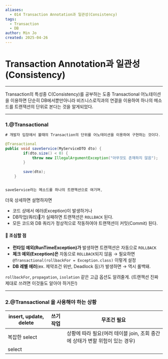 ```yaml
---
aliases:
  - 014 Transaction Annotation과 일관성(Consistency)
tags:
  - Transaction
  - DB
author: Min Jo
created: 2025-04-26
---
```

# Transaction Annotation과 일관성(Consistency)
---

Transaction의 특성중 C(Consistency)를 공부하는 도중 Transactional 어노테이션을 이용하면 
단순히 DB에서뿐만아니라 비즈니스로직과의 연결을 이용하여 하나의 메소드를 트랜잭션의 단위로 본다는 것을 알게되었다.

---
### 1.@Transactional

```java
# 개발자 입장에서 볼때의 Transaction의 단위를 어노테이션을 이용하여 구현하는 것이다.

@Transactional 
public void saveService(MyServiceDTO dto) {
		if(dto.size() < 0) {
			throw new IllegalArgumentException("아무것도 존재하지 않음");
		}
		
		save(dto);
	}


saveService라는 메소드를 하나의 트랜잭션으로 여기며, 

```

더욱 상세하면 설명하자면
- 코드 상에서 에러(Exception)이 발생하거나 
- DB작업(쿼리)가 실패하면 트랜잭션은 `ROLLBACK` 된다.
- 모든 코드와 DB 쿼리가 정상적으로 작동하여야 트랜잭션이 커밋(Commit) 된다.


#### 🚨  조심할 점

- **런타임 예외(RunTimeException)가** 발생하면 트랜잭션은 자동으로 `ROLLBACK`
- **체크 예외(Exception)은** 자동으로 `ROLLBACK`되지 않음
  → 필요하면 `@Transactional(rollbackFor = Exception.class)` 이렇게 설정
- **DB 레벨 에러**(ex. 제약조건 위반, Deadlock 등)가 발생하면 → 역시 롤백돼.






`rollbackFor`, `propagation`, `isolation` 같은 고급 옵션도 알려줄게. (트랜잭션 진짜 제대로 쓰려면 이것들도 알아야 하거든!)


---



### 2.@Transactional 을 사용해야 하는 상황 


| insert, update, delete | 쓰기작업 | 무조건 필요                                          |
| ---------------------- | ---- | ----------------------------------------------- |
| 복잡한 select             |      | 상황에 따라 필요(여러 테이블 join, 조회 중간에 상태가 변할 위험이 있는 경우) |
| select                 |      |                                                 |
